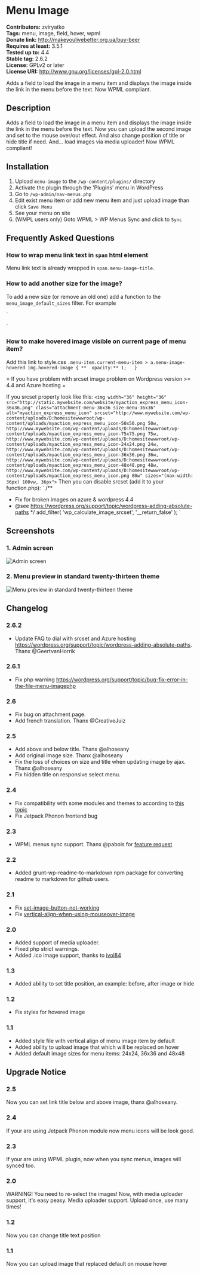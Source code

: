 # Menu Image #
**Contributors:** zviryatko  
**Tags:** menu, image, field, hover, wpml  
**Donate link:** http://makeyoulivebetter.org.ua/buy-beer  
**Requires at least:** 3.5.1  
**Tested up to:** 4.4  
**Stable tag:** 2.6.2  
**License:** GPLv2 or later  
**License URI:** http://www.gnu.org/licenses/gpl-2.0.html  

Adds a field to load the image in a menu item and displays the image inside the link in the menu before the text.
Now WPML compliant.

## Description ##

Adds a field to load the image in a menu item and displays the image inside the link in the menu before the text.
Now you can upload the second image and set to the mouse over/out effect.
And also change position of title or hide title if need.
And... load images via media uploader!
Now WPML compliant!

## Installation ##

1. Upload `menu-image` to the `/wp-content/plugins/` directory
2. Activate the plugin through the 'Plugins' menu in WordPress
3. Go to `/wp-admin/nav-menus.php`
4. Edit exist menu item or add new menu item and just upload image than click `Save Menu`
5. See your menu on site
6. (WMPL users only) Goto WPML > WP Menus Sync and click to `Sync`

## Frequently Asked Questions ##

### How to wrap menu link text in `span` html element ###

Menu link text is already wrapped in `span.menu-image-title`.

### How to add another size for the image? ###

To add a new size (or remove an old one) add a function to the `menu_image_default_sizes` filter. For example

`
<?php
add_filter( 'menu_image_default_sizes', function($sizes) {

  // remove the default 36x36 size
  unset($sizes['menu-36x36']);

  // add a new size
  $sizes['menu-50x50'] = array(50,50);

  // return $sizes (required)
  return $sizes;

});
?>
`

### How to make hovered image visible on current page of menu item? ###

Add this link to style.css
`
.menu-item.current-menu-item > a.menu-image-hovered img.hovered-image {
**  opacity:** 1;  
}
`

= If you have problem with srcset image problem on Wordpress version >= 4.4 and Azure hosting =

If you srcset property look like this:
`<img width="36" height="36" src="http://static.mywebsite.com/website/myaction_express_menu_icon-36x36.png" class="attachment-menu-36x36 size-menu-36x36" alt="myaction_express_menu_icon" srcset="http://www.mywebsite.com/wp-content/uploads/D:homesitewwwroot/wp-content/uploads/myaction_express_menu_icon-50x50.png 50w, http://www.mywebsite.com/wp-content/uploads/D:homesitewwwroot/wp-content/uploads/myaction_express_menu_icon-75x75.png 75w, http://www.mywebsite.com/wp-content/uploads/D:homesitewwwroot/wp-content/uploads/myaction_express_menu_icon-24x24.png 24w, http://www.mywebsite.com/wp-content/uploads/D:homesitewwwroot/wp-content/uploads/myaction_express_menu_icon-36x36.png 36w, http://www.mywebsite.com/wp-content/uploads/D:homesitewwwroot/wp-content/uploads/myaction_express_menu_icon-48x48.png 48w, http://www.mywebsite.com/wp-content/uploads/D:homesitewwwroot/wp-content/uploads/myaction_express_menu_icon.png 80w" sizes="(max-width: 36px) 100vw, 36px">`
Then you can disable srcset (add it to your function.php):
`
/**
 * Fix for broken images on azure & wordpress 4.4
 * @see https://wordpress.org/support/topic/wordpress-adding-absolute-paths
 */
add_filter( 'wp_calculate_image_srcset', '__return_false' );
`

## Screenshots ##

### 1. Admin screen ###
![Admin screen](http://s.wordpress.org/extend/plugins/menu-image/screenshot-1.png)

### 2. Menu preview in standard twenty-thirteen theme ###
![Menu preview in standard twenty-thirteen theme](http://s.wordpress.org/extend/plugins/menu-image/screenshot-2.png)


## Changelog ##

### 2.6.2 ###
* Update FAQ to dial with srcset and Azure hosting https://wordpress.org/support/topic/wordpress-adding-absolute-paths. Thanx @GeertvanHorrik

### 2.6.1 ###
* Fix php warning https://wordpress.org/support/topic/bug-fix-error-in-the-file-menu-imagephp

### 2.6 ###
* Fix bug on attachment page.
* Add french translation. Thanx @CreativeJuiz

### 2.5 ###
* Add above and below title. Thanx @alhoseany
* Add original image size. Thanx @alhoseany
* Fix the loss of choices on size and title when updating image by ajax. Thanx @alhoseany
* Fix hidden title on responsive select menu.

### 2.4 ###
* Fix compatibility with some modules and themes to according to [this topic](http://shazdeh.me/2014/06/25/custom-fields-nav-menu-items/)
* Fix Jetpack Phonon frontend bug

### 2.3 ###
* WPML menus sync support. Thanx @pabois for [feature request](http://wordpress.org/support/topic/very-good-wpml-compliant)

### 2.2 ###
* Added grunt-wp-readme-to-markdown npm package for converting readme to markdown for github users.

### 2.1 ###
* Fix [set-image-button-not-working](http://wordpress.org/support/topic/set-image-button-not-working)
* Fix [vertical-align-when-using-mouseover-image](ttp://wordpress.org/support/topic/vertical-align-when-using-mouseover-image)

### 2.0 ###
* Added support of media uploader.
* Fixed php strict warnings.
* Added .ico image support, thanks to [ivol84](https://github.com/ivol84)

### 1.3 ###
* Added ability to set title position, an example: before, after image or hide

### 1.2 ###
* Fix styles for hovered image

### 1.1 ###
* Added style file with vertical align of menu image item by default
* Added ability to upload image that which will be replaced on hover
* Added default image sizes for menu items: 24x24, 36x36 and 48x48

## Upgrade Notice ##

### 2.5 ###
Now you can set link title below and above image, thanx @alhoseany.

### 2.4 ###
If your are using Jetpack Phonon module now menu icons will be look good.

### 2.3 ###
If your are using WPML plugin, now when you sync menus, images will synced too.

### 2.0 ###
WARNING! You need to re-select the images! Now, with media uploader support, it's easy peasy.
Media uploader support. Upload once, use many times!

### 1.2 ###
Now you can change title text position

### 1.1 ###
Now you can upload image that replaced default on mouse hover
